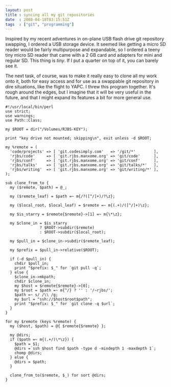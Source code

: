```yaml
---
layout: post
title : syncing all my git repositories
date  : 2008-04-18T03:15:51Z
tags  : ["git", "programming"]
---
```

Inspired by my recent adventures in on-plane USB flash drive git repository
swapping, I ordered a USB storage device.  It seemed like getting a micro SD
reader would be fairly multipurpose and expandable, so I ordered a teeny tiny
micro SD reader that came with a 2 GB card and adapters for mini and regular
SD.  This thing is *tiny*.  If I put a quarter on top of it, you can barely see
it.

The next task, of course, was to make it really easy to clone all my work onto
it, both for easy access and for use as a swappable git repository in dire
situations, like the flight to YAPC.  I threw this program together.  It's
rough around the edges, but I imagine that it will be very useful in the
future, and that I might expand its features a bit for more general use.

    #!/usr/local/bin/perl
    use strict;
    use warnings;
    use Path::Class;

    my $ROOT = dir("/Volumes/RJBS-KEY");

    print "key drive not mounted; skipping\n", exit unless -d $ROOT;

    my %remote = (
      'code/projects' => [ 'git.codesimply.com'   => '/git/*'        ],
      'rjbs/code'     => [ 'git.rjbs.manxome.org' => 'git/code'      ],
      'rjbs/conf'     => [ 'git.rjbs.manxome.org' => 'git/conf'      ],
      'rjbs/talks'    => [ 'git.rjbs.manxome.org' => 'git/talks/*'   ],
      'rjbs/writing'  => [ 'git.rjbs.manxome.org' => 'git/writing/*' ],
    );

    sub clone_from_to {
      my ($remote, $path) = @_;

      my ($remote_leaf) = $path =~ m{/?([^/]+)/?\z};

      my ($local_root, $local_leaf) = $remote =~ m{(.+)/([^/]+)\z};

      my $is_starry = $remote{$remote}->[1] =~ m{\*\z};

      my $clone_in = $is_starry
                   ? $ROOT->subdir($remote)
                   : $ROOT->subdir($local_root);

      my $pull_in = $clone_in->subdir($remote_leaf);

      my $prefix = $pull_in->relative($ROOT);

      if (-d $pull_in) {
        chdir $pull_in;
        print "$prefix: $_" for `git pull -q`;
      } else {
        $clone_in->mkpath;
        chdir $clone_in;
        my $host = $remote{$remote}->[0];
        my $root = $path =~ m{^/} ? '' : '/~rjbs/';
        $path =~ s/ /\\ /g;
        my $url = "ssh://$host$root$path";
        print "$prefix: $_" for `git clone -q $url`;
      }
    }

    for my $remote (keys %remote) {
      my ($host, $path) = @{ $remote{$remote} };

      my @dirs;
      if ($path =~ m{(.+/)\*\z}) {
        $path = $1;
        @dirs =`ssh $host find $path -type d -mindepth 1 -maxdepth 1`;
        chomp @dirs;
      } else {
        @dirs = $path;
      }

      clone_from_to($remote, $_) for sort @dirs;
    }


